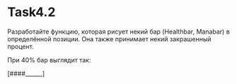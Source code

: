 # Task4.2
Разработайте функцию, которая рисует некий бар (Healthbar, Manabar) в определённой позиции. Она также принимает некий закрашенный процент.

При 40% бар выглядит так:

[####______]
